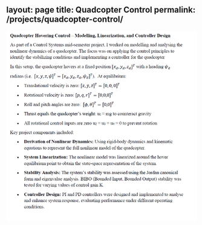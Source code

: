 layout: page
title: Quadcopter Control
permalink: /projects/quadcopter-control/
---


![Quadcopter Control](/assets/quadsummary.jpeg)



